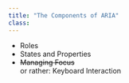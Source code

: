 ```yaml
---
title: "The Components of ARIA"
class:
---
```

* Roles
* States and Properties
* ~~Managing Focus~~<br>or rather: Keyboard Interaction
